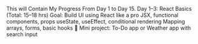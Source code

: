 This will Contain My Progress From Day 1 to Day 15.
Day 1–3: React Basics (Total: 15–18 hrs)
Goal: Build UI using React like a pro
JSX, functional components, props
useState, useEffect, conditional rendering
Mapping arrays, forms, basic hooks
🔧 Mini project:
To-Do app or Weather app with search input  